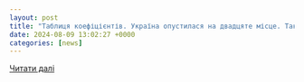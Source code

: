 ```yaml
---
layout: post
title: "Таблиця коефіцієнтів. Україна опустилася на двадцяте місце. Так низько ми були в середині девяностих ᐉ UA-Футбол"
date: 2024-08-09 13:02:27 +0000
categories: [news]
---
```


[Читати далі](https://www.ua-football.com/ua/ukrainian/rating_uefa/1723154948-tablicya-koeficiyentiv-ukrayina-opustilasya-na-dvadcyate-misce-tak-nizko-mi-buli-v-seredini-devyanostih.html)
